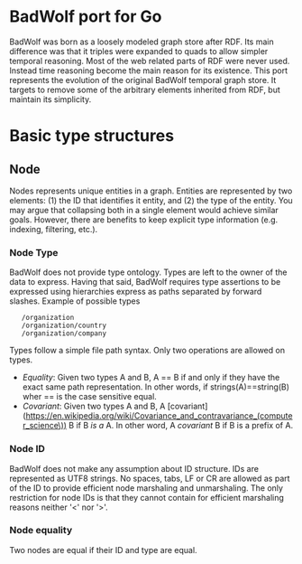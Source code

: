 # BadWolf port for Go

BadWolf was born as a loosely modeled graph store after RDF. Its main difference
was that it triples were expanded to quads to allow simpler temporal reasoning.
Most of the web related parts of RDF were never used. Instead time reasoning
become the main reason for its existence. This port represents the evolution
of the original BadWolf temporal graph store. It targets to remove some of the
arbitrary elements inherited from RDF, but maintain its simplicity.

# Basic type structures

## Node

Nodes represents unique entities in a graph. Entities are represented by two
elements: (1) the ID that identifies it entity, and (2) the type of
the entity. You may argue that collapsing both in a single element would achieve
similar goals. However, there are benefits to keep explicit type information
(e.g. indexing, filtering, etc.).

### Node Type

BadWolf does not provide type ontology. Types are left to the owner of the
data to express.  Having that said, BadWolf requires type assertions to be
expressed using hierarchies express as paths separated by forward slashes.
Example of possible types
```
   /organization
   /organization/country
   /organization/company
```

Types follow a simple file path syntax. Only two operations are allowed on
types.
* _Equality_: Given two types A and B, A == B if and only if they have the exact
              same path representation. In other words, if strings(A)==string(B)
              wher == is the case sensitive equal.
* _Covariant_: Given two types A and B, A
              [covariant](https://en.wikipedia.org/wiki/Covariance_and_contravariance_(computer_science\))
              B if B _is a_ A. In other word, A _covariant_ B if B is a prefix
              of A.

### Node ID

BadWolf does not make any assumption about ID structure. IDs are represented
as UTF8 strings. No spaces, tabs, LF or CR are allowed as part of the ID to
provide efficient node marshaling and unmarshaling. The only restriction for
node IDs is that they cannot contain for efficient marshaling reasons neither
'<' nor '>'.

### Node equality

Two nodes are equal if their ID and type are equal.
